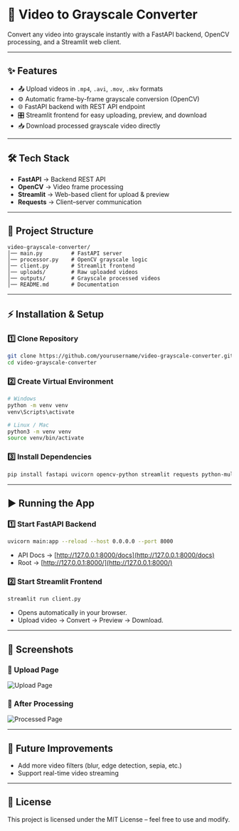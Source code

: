 # 🎥 Video to Grayscale Converter

Convert any video into grayscale instantly with a FastAPI backend, OpenCV processing, and a Streamlit web client.

---

## ✨ Features
- 📤 Upload videos in `.mp4`, `.avi`, `.mov`, `.mkv` formats  
- ⚙️ Automatic frame-by-frame grayscale conversion (OpenCV)  
- 🌐 FastAPI backend with REST API endpoint  
- 🎛 Streamlit frontend for easy uploading, preview, and download  
- 📥 Download processed grayscale video directly  

---

## 🛠 Tech Stack
- **FastAPI** → Backend REST API  
- **OpenCV** → Video frame processing  
- **Streamlit** → Web-based client for upload & preview  
- **Requests** → Client–server communication  

---

## 📂 Project Structure
```
video-grayscale-converter/
│── main.py         # FastAPI server
│── processor.py    # OpenCV grayscale logic
│── client.py       # Streamlit frontend
│── uploads/        # Raw uploaded videos
│── outputs/        # Grayscale processed videos
│── README.md       # Documentation
```

---

## ⚡ Installation & Setup

### 1️⃣ Clone Repository
```bash
git clone https://github.com/yourusername/video-grayscale-converter.git
cd video-grayscale-converter
```

### 2️⃣ Create Virtual Environment
```bash
# Windows
python -m venv venv
venv\Scripts\activate

# Linux / Mac
python3 -m venv venv
source venv/bin/activate
```

### 3️⃣ Install Dependencies
```bash
pip install fastapi uvicorn opencv-python streamlit requests python-multipart
```

---

## ▶ Running the App

### 1️⃣ Start FastAPI Backend
```bash
uvicorn main:app --reload --host 0.0.0.0 --port 8000
```
- API Docs → [http://127.0.0.1:8000/docs](http://127.0.0.1:8000/docs)  
- Root → [http://127.0.0.1:8000/](http://127.0.0.1:8000/)  

### 2️⃣ Start Streamlit Frontend
```bash
streamlit run client.py
```
- Opens automatically in your browser.  
- Upload video → Convert → Preview → Download.  

---


## 📸 Screenshots

### 🔹 Upload Page
![Upload Page](screenshots/upload_page.png)

### 🔹 After Processing
![Processed Page](screenshots/processed_page.png)



---

## 🚀 Future Improvements
- Add more video filters (blur, edge detection, sepia, etc.)  
- Support real-time video streaming  


---

## 📜 License
This project is licensed under the MIT License – feel free to use and modify.  

